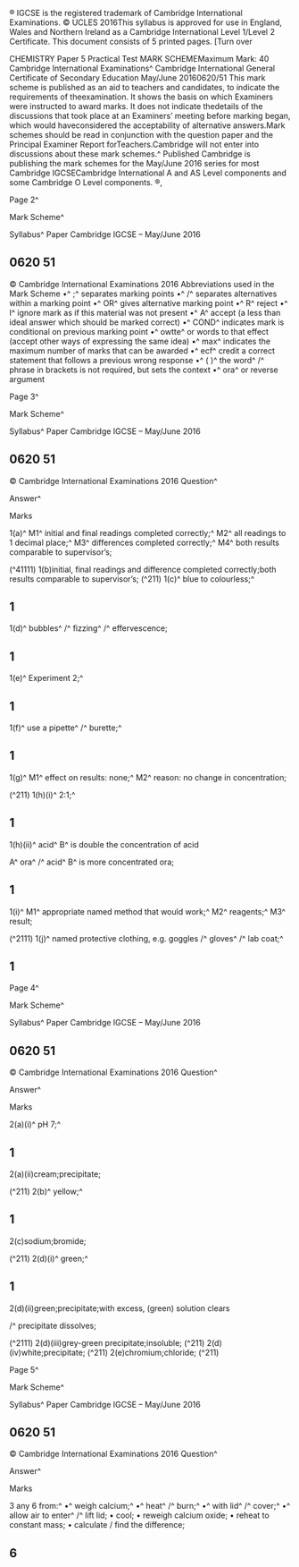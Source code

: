 ® IGCSE is the registered trademark of Cambridge International Examinations. © UCLES 2016This syllabus is approved for use in England, Wales and Northern Ireland as a Cambridge International Level 1/Level 2 Certificate. This document consists of 5 printed pages. [Turn over 

CHEMISTRY Paper 5 Practical Test MARK SCHEMEMaximum Mark: 40 Cambridge International Examinations^ Cambridge International General Certificate of Secondary Education May/June 20160620/51 This mark scheme is published as an aid to teachers and candidates, to indicate the requirements of theexamination. It shows the basis on which Examiners were instructed to award marks. It does not indicate thedetails of the discussions that took place at an Examiners’ meeting before marking began, which would haveconsidered the acceptability of alternative answers.Mark schemes should be read in conjunction with the question paper and the Principal Examiner Report forTeachers.Cambridge will not enter into discussions about these mark schemes.^ Published Cambridge is publishing the mark schemes for the May/June 2016 series for most Cambridge IGCSECambridge International A and AS Level components and some Cambridge O Level components. ®, 


Page 2^ 

Mark Scheme^ 

Syllabus^ Paper Cambridge IGCSE – May/June 2016 

## 0620 51 

 © Cambridge International Examinations 2016 Abbreviations used in the Mark Scheme •^ ;^ separates marking points •^ /^ separates alternatives within a marking point •^ OR^ gives alternative marking point •^ R^ reject •^ I^ ignore mark as if this material was not present •^ A^ accept (a less than ideal answer which should be marked correct) •^ COND^ indicates mark is conditional on previous marking point •^ owtte^ or words to that effect (accept other ways of expressing the same idea) •^ max^ indicates the maximum number of marks that can be awarded •^ ecf^ credit a correct statement that follows a previous wrong response •^ ( )^ the word^ /^ phrase in brackets is not required, but sets the context •^ ora^ or reverse argument 


Page 3^ 

Mark Scheme^ 

Syllabus^ Paper Cambridge IGCSE – May/June 2016 

## 0620 51 

 © Cambridge International Examinations 2016 Question^ 

 Answer^ 

 Marks 

 1(a)^ M1^ initial and final readings completed correctly;^ M2^ all readings to 1 decimal place;^ M3^ differences completed correctly;^ M4^ both results comparable to supervisor’s; 

(^41111) 1(b)initial, final readings and difference completed correctly;both results comparable to supervisor’s; (^211) 1(c)^ blue to colourless;^ 

## 1 

 1(d)^ bubbles^ /^ fizzing^ /^ effervescence; 

## 1 

 1(e)^ Experiment 2;^ 

## 1 

 1(f)^ use a pipette^ /^ burette;^ 

## 1 

 1(g)^ M1^ effect on results: none;^ M2^ reason: no change in concentration; 

(^211) 1(h)(i)^ 2:1;^ 

## 1 

 1(h)(ii)^ acid^ B^ is double the concentration of acid 

 A^ ora^ /^ acid^ B^ is more concentrated ora; 

## 1 

 1(i)^ M1^ appropriate named method that would work;^ M2^ reagents;^ M3^ result; 

(^2111) 1(j)^ named protective clothing, e.g. goggles /^ gloves^ /^ lab coat;^ 

## 1 


Page 4^ 

Mark Scheme^ 

Syllabus^ Paper Cambridge IGCSE – May/June 2016 

## 0620 51 

 © Cambridge International Examinations 2016 Question^ 

 Answer^ 

 Marks 

 2(a)(i)^ pH 7;^ 

## 1 

 2(a)(ii)cream;precipitate; 

(^211) 2(b)^ yellow;^ 

## 1 

 2(c)sodium;bromide; 

(^211) 2(d)(i)^ green;^ 

## 1 

 2(d)(ii)green;precipitate;with excess, (green) solution clears 

 /^ precipitate dissolves; 

(^2111) 2(d)(iii)grey-green precipitate;insoluble; (^211) 2(d)(iv)white;precipitate; (^211) 2(e)chromium;chloride; (^211) 


Page 5^ 

Mark Scheme^ 

Syllabus^ Paper Cambridge IGCSE – May/June 2016 

## 0620 51 

 © Cambridge International Examinations 2016 Question^ 

 Answer^ 

 Marks 

 3 any 6 from:^ •^ weigh calcium;^ •^ heat^ /^ burn;^ •^ with lid^ /^ cover;^ •^ allow air to enter^ /^ lift lid; • cool; • reweigh calcium oxide; • reheat to constant mass; • calculate / find the difference; 

## 6 


